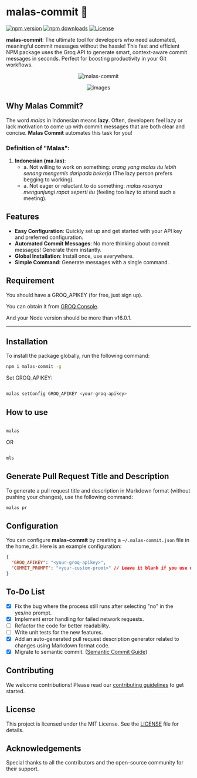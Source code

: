 # malas-commit 🚀

[![npm version](https://img.shields.io/npm/v/malas-commit.svg)](https://www.npmjs.com/package/malas-commit)
[![npm downloads](https://img.shields.io/npm/dt/malas-commit.svg)](https://www.npmjs.com/package/malas-commit)
[![License](https://img.shields.io/npm/l/malas-commit.svg)](https://github.com/honestyan/malas-commit/blob/main/LICENSE)

**malas-commit**: The ultimate tool for developers who need automated, meaningful commit messages without the hassle! This fast and efficient NPM package uses the Groq API to generate smart, context-aware commit messages in seconds. Perfect for boosting productivity in your Git workflows.

<p align="center">
  <img src="https://media1.giphy.com/media/v1.Y2lkPTc5MGI3NjExNjRtOWxpYjFyYTlvb3F3Z3dxejViaWpib3Frdzlwb3VyOG94OTQ4eSZlcD12MV9pbnRlcm5hbF9naWZfYnlfaWQmY3Q9Zw/PklUQkgci2ogb3vPZp/giphy.gif" alt="malas-commit">
</p>

<p align="center">
    <img src="https://github.com/user-attachments/assets/de54b650-e7c4-472a-9a46-edf8c7ca678e" alt="images">
</p>

## Why Malas Commit?

The word _malas_ in Indonesian means **lazy**. Often, developers feel lazy or lack motivation to come up with commit messages that are both clear and concise. **Malas Commit** automates this task for you!

### Definition of "Malas":

1. **Indonesian (ma.las)**:
   - a. Not willing to work on something: _orang yang malas itu lebih senang mengemis daripada bekerja_ (The lazy person prefers begging to working).
   - a. Not eager or reluctant to do something: _malas rasanya mengunjungi rapat seperti itu_ (feeling too lazy to attend such a meeting).

## Features

- **Easy Configuration**: Quickly set up and get started with your API key and preferred configuration.
- **Automated Commit Messages**: No more thinking about commit messages! Generate them instantly.
- **Global Installation**: Install once, use everywhere.
- **Simple Command**: Generate messages with a single command.

## Requirement

You should have a GROQ_APIKEY (for free, just sign up).

You can obtain it from [GROQ Console](https://console.groq.com/keys).

And your Node version should be more than v16.0.1.

---

## Installation

To install the package globally, run the following command:

```bash
npm i malas-commit -g

```

Set GROQ_APIKEY:

```bash

malas setConfig GROQ_APIKEY <your-groq-apikey>

```

## How to use

```bash

malas

```

OR

```bash

mls

```

## Generate Pull Request Title and Description

To generate a pull request title and description in Markdown format (without pushing your changes), use the following command:

```bash
malas pr
```

## Configuration

You can configure **malas-commit** by creating a `~/.malas-commit.json` file in the home_dir. Here is an example configuration:

```json
{
  "GROQ_APIKEY": "<your-groq-apikey>",
  "COMMIT_PROMPT": "<your-custom-promt>" // Leave it blank if you use default prompt instead
}
```

## To-Do List

- [x] Fix the bug where the process still runs after selecting "no" in the yes/no prompt.
- [x] Implement error handling for failed network requests.
- [ ] Refactor the code for better readability.
- [ ] Write unit tests for the new features.
- [x] Add an auto-generated pull request description generator related to changes using Markdown format code.
- [x] Migrate to semantic commit. ([Semantic Commit Guide](https://gist.github.com/joshbuchea/6f47e86d2510bce28f8e7f42ae84c716))

## Contributing

We welcome contributions! Please read our [contributing guidelines](CONTRIBUTING.md) to get started.

## License

This project is licensed under the MIT License. See the [LICENSE](LICENSE) file for details.

## Acknowledgements

Special thanks to all the contributors and the open-source community for their support.
